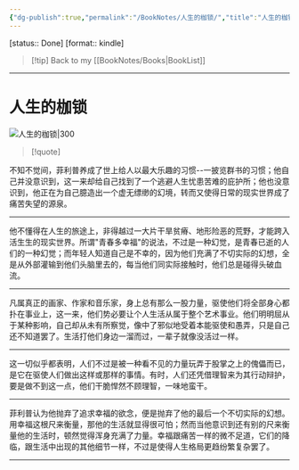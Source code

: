 ```yaml
---
{"dg-publish":true,"permalink":"/BookNotes/人生的枷锁/","title":"人生的枷锁","noteIcon":""}
---
```


[status:: Done]
[format:: kindle]

>[!tip] Back to my [[BookNotes/Books\|BookList]]

---
# 人生的枷锁

![人生的枷锁|300](https://img9.doubanio.com/view/subject/l/public/s6385895.jpg)

>[!quote]


不知不觉间，菲利普养成了世上给人以最大乐趣的习惯--一披览群书的习惯；他自己并没意识到，这一来却给自己找到了一个逃避人生忧患苦难的庇护所；他也没意识到，他正在为自己臆造出一个虚无缥缈的幻境，转而又使得日常的现实世界成了痛苦失望的源泉。

---

他不懂得在人生的旅途上，非得越过一大片干旱贫瘠、地形险恶的荒野，才能跨入活生生的现实世界。所谓"青春多幸福"的说法，不过是一种幻觉，是青春已逝的人们的一种幻觉；而年轻人知道自己是不幸的，因为他们充满了不切实际的幻想，全是从外部灌输到他们头脑里去的，每当他们同实际接触时，他们总是碰得头破血流。

----

凡属真正的画家、作家和音乐家，身上总有那么一股力量，驱使他们将全部身心都扑在事业上，这一来，他们势必要让个人生活从属于整个艺术事业。他们明明屈从于某种影响，自己却从未有所察觉，像中了邪似地受着本能驱使和愚弄，只是自己还不知道罢了。生活打他们身边一溜而过，一辈子就像没活过一样。

----

这一切似乎都表明，人们不过是被一种看不见的力量玩弄于股掌之上的傀儡而已，是它在驱使人们做出这样或那样的事情。有时，人们还凭借理智来为其行动辩护，要是做不到这一点，他们干脆悍然不顾理智，一味地蛮干。

----

菲利普认为他抛弃了追求幸福的欲念，便是抛弃了他的最后一个不切实际的幻想。用幸福这根尺来衡量，那他的生活就显得很可怕；然而当他意识到还有别的尺来衡量他的生活时，顿然觉得浑身充满了力量。幸福跟痛苦一样的微不足道，它们的降临，跟生活中出现的其他细节一样，不过是使得人生格局更趋纷繁复杂罢了。

---